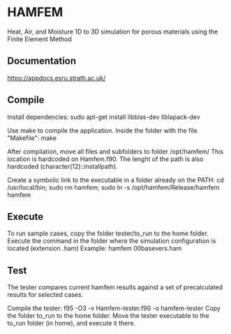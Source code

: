 # HAMFEM
Heat, Air, and Moisture 1D to 3D simulation for porous materials using the Finite Element Method

## Documentation
https://appdocs.esru.strath.ac.uk/

## Compile
Install dependencies:
	sudo apt-get install libblas-dev liblapack-dev

Use make to compile the application. Inside the folder with the file "Makefile":
	make

After compilation, move all files and subfolders to folder /opt/hamfem/
This location is hardcoded on Hamfem.f90. The lenght of the path is also hardcoded (character(12)::installpath).

Create a symbolic link to the executable in a folder already on the PATH:
	cd /usr/local/bin; sudo rm hamfem; sudo ln -s /opt/hamfem/Release/hamfem hamfem

## Execute
To run sample cases, copy the folder tester/to_run to the home folder.
Execute the command in the folder where the simulation configuration is located (extension .ham)
Example:
	hamfem  00basevers.ham

## Test
The tester compares current hamfem results against a set of precalculated results for selected cases.

Compile the tester:
  f95 -O3 -v  Hamfem-tester.f90  -o hamfem-tester
Copy the folder to_run to the home folder.
Move the tester executable to the to_run folder (in home), and execute it there.
